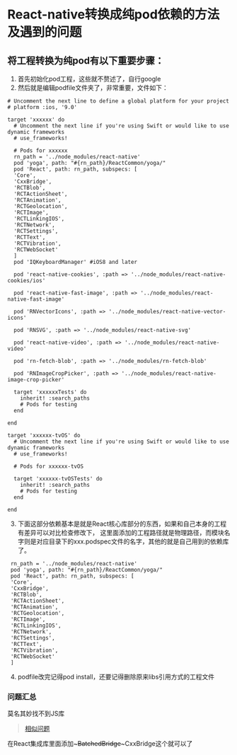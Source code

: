 # React-native转换成纯pod依赖的方法及遇到的问题

## 将工程转换为纯pod有以下重要步骤： ##
1. 首先初始化pod工程，这些就不赘述了，自行google
2. 然后就是编辑podfile文件夹了，非常重要，文件如下：

```
# Uncomment the next line to define a global platform for your project
# platform :ios, '9.0'

target 'xxxxxx' do
  # Uncomment the next line if you're using Swift or would like to use dynamic frameworks
  # use_frameworks!

  # Pods for xxxxxx
  rn_path = '../node_modules/react-native'
  pod 'yoga', path: "#{rn_path}/ReactCommon/yoga/"
  pod 'React', path: rn_path, subspecs: [
  'Core',
  'CxxBridge',
  'RCTBlob',
  'RCTActionSheet',
  'RCTAnimation',
  'RCTGeolocation',
  'RCTImage',
  'RCTLinkingIOS',
  'RCTNetwork',
  'RCTSettings',
  'RCTText',
  'RCTVibration',
  'RCTWebSocket'
  ]
  pod 'IQKeyboardManager' #iOS8 and later
  
  pod 'react-native-cookies', :path => '../node_modules/react-native-cookies/ios'

  pod 'react-native-fast-image', :path => '../node_modules/react-native-fast-image'
  
  pod 'RNVectorIcons', :path => '../node_modules/react-native-vector-icons'
  
  pod 'RNSVG', :path => '../node_modules/react-native-svg'

  pod 'react-native-video', :path => '../node_modules/react-native-video'

  pod 'rn-fetch-blob', :path => '../node_modules/rn-fetch-blob'

  pod 'RNImageCropPicker', :path => '../node_modules/react-native-image-crop-picker'

  target 'xxxxxxTests' do
    inherit! :search_paths
    # Pods for testing
  end

end

target 'xxxxxx-tvOS' do
  # Uncomment the next line if you're using Swift or would like to use dynamic frameworks
  # use_frameworks!

  # Pods for xxxxxx-tvOS

  target 'xxxxxx-tvOSTests' do
    inherit! :search_paths
    # Pods for testing
  end

end
```

3. 下面这部分依赖基本是就是React核心库部分的东西，如果和自己本身的工程有差异可以对比检查修改下，
这里面添加的工程路径就是物理路径，而模块名字则是对应目录下的xxx.podspec文件的名字，其他的就是自己用到的依赖库了。

```
 rn_path = '../node_modules/react-native'
 pod 'yoga', path: "#{rn_path}/ReactCommon/yoga/"
 pod 'React', path: rn_path, subspecs: [
 'Core',
 'CxxBridge',
 'RCTBlob',
 'RCTActionSheet',
 'RCTAnimation',
 'RCTGeolocation',
 'RCTImage',
 'RCTLinkingIOS',
 'RCTNetwork',
 'RCTSettings',
 'RCTText',
 'RCTVibration',
 'RCTWebSocket'
 ]
```
4. podfile改完记得pod install，还要记得删除原来libs引用方式的工程文件

### 问题汇总
莫名其妙找不到JS库
> [相似问题](https://github.com/facebook/react-native/issues/14749#issuecomment-318340658)

在React集成库里面添加~~~BatchedBridge~~~CxxBridge这个就可以了
